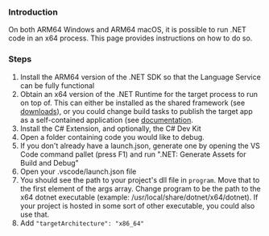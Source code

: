 ### Introduction

On both ARM64 Windows and ARM64 macOS, it is possible to run .NET code in an x64 process. This page provides instructions on how to do so.

### Steps

1. Install the ARM64 version of the .NET SDK so that the Language Service can be fully functional
2. Obtain an x64 version of the .NET Runtime for the target process to run on top of. This can either be installed as the shared framework (see [downloads](https://dotnet.microsoft.com/en-us/download/dotnet)), or you could change build tasks to publish the target app as a self-contained application (see [documentation](https://learn.microsoft.com/en-us/dotnet/core/deploying/#publish-self-contained).
3. Install the C# Extension, and optionally, the C# Dev Kit
4. Open a folder containing code you would like to debug.
5. If you don't already have a launch.json, generate one by opening the VS Code command pallet (press F1) and run ".NET: Generate Assets for Build and Debug"
5. Open your .vscode/launch.json file
6. You should see the path to your project's dll file in `program`. Move that to the first element of the args array.
Change program to be the path to the x64 dotnet executable (example: /usr/local/share/dotnet/x64/dotnet). If your project is hosted in some sort of other executable, you could also use that.
7. Add `"targetArchitecture": "x86_64"`